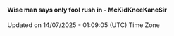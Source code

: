#### Wise man says only fool rush in - McKidKneeKaneSir
Updated on 14/07/2025 - 01:09:05 (UTC) Time Zone
